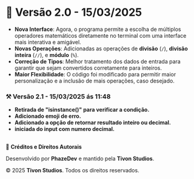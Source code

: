 # 🚀 **Versão 2.0** - 15/03/2025
- **Nova Interface**: Agora, o programa permite a escolha de múltiplos operadores matemáticos diretamente no terminal com uma interface mais interativa e amigável.
- **Novas Operações**: Adicionadas as operações de **divisão** (`/`), **divisão inteira** (`//`), e **módulo** (`%`).
- **Correção de Tipos**: Melhor tratamento dos dados de entrada para garantir que sejam convertidos corretamente para inteiros.
- **Maior Flexibilidade**: O código foi modificado para permitir maior personalização e a inclusão de mais operações, caso desejado.
### ⚒️ **Versão 2.1** - 15/03/2025 ás 11:48
- **Retirada de "isinstance()" para verificar a condição.**
- **Adicionado emoji de erro.**
- **Adicionado a opção de retornar resultado inteiro ou decimal.**
- **iniciada do input com numero decimal.**

##
📜 **Créditos e Direitos Autorais**

Desenvolvido por **PhazeDev** e mantido pela **Tivon Studios**.

© 2025 **Tivon Studios**. Todos os direitos reservados.
